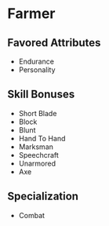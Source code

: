# Farmer


## Favored Attributes
- Endurance
- Personality

## Skill Bonuses
- Short Blade
- Block
- Blunt
- Hand To Hand
- Marksman
- Speechcraft
- Unarmored
- Axe

## Specialization
- Combat